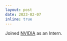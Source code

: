 ```yaml
---
layout: post
date: 2023-02-07
inline: true
---
```


Joined [NVIDIA](https://www.nvidia.com) as an Intern.
